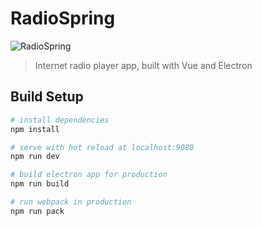 # RadioSpring

![RadioSpring](http://i.imgur.com/yJVXs6r.png)

> Internet radio player app, built with Vue and Electron

## Build Setup

``` bash
# install dependencies
npm install

# serve with hot reload at localhost:9080
npm run dev

# build electron app for production
npm run build

# run webpack in production
npm run pack
```